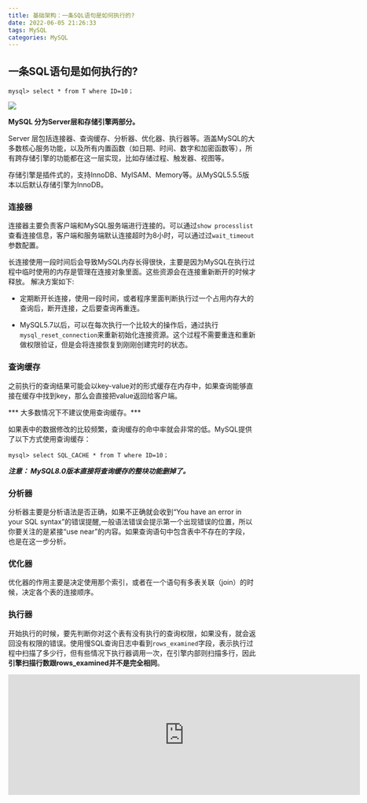 ```yaml
---
title: 基础架构：一条SQL语句是如何执行的?
date: 2022-06-05 21:26:33
tags: MySQL
categories: MySQL
---
```


## 一条SQL语句是如何执行的?

```
mysql> select * from T where ID=10；
```
![](http://qiniu.deveye.cn/blog/img/20220605212825.png)

**MySQL 分为Server层和存储引擎两部分。**

Server 层包括连接器、查询缓存、分析器、优化器、执行器等。涵盖MySQL的大多数核心服务功能，以及所有内置函数（如日期、时间、数字和加密函数等），所有跨存储引擎的功能都在这一层实现，比如存储过程、触发器、视图等。

存储引擎是插件式的，支持InnoDB、MyISAM、Memory等。从MySQL5.5.5版本以后默认存储引擎为InnoDB。

### 连接器

连接器主要负责客户端和MySQL服务端进行连接的。可以通过```show processlist```查看连接信息，客户端和服务端默认连接超时为8小时，可以通过过```wait_timeout```参数配置。

长连接使用一段时间后会导致MySQL内存长得很快，主要是因为MySQL在执行过程中临时使用的内存是管理在连接对象里面。这些资源会在连接重新断开的时候才释放。
解决方案如下:

- 定期断开长连接，使用一段时间，或者程序里面判断执行过一个占用内存大的查询后，断开连接，之后要查询再重连。

- MySQL5.7以后，可以在每次执行一个比较大的操作后，通过执行```mysql_reset_connection```来重新初始化连接资源。这个过程不需要重连和重新做权限验证，但是会将连接恢复到刚刚创建完时的状态。

### 查询缓存

之前执行的查询结果可能会以key-value对的形式缓存在内存中，如果查询能够直接在缓存中找到key，那么会直接把value返回给客户端。

*** 大多数情况下不建议使用查询缓存。***

如果表中的数据修改的比较频繁，查询缓存的命中率就会非常的低。MySQL提供了以下方式使用查询缓存：
```
mysql> select SQL_CACHE * from T where ID=10；
```

***注意： MySQL8.0版本直接将查询缓存的整块功能删掉了。***

### 分析器

分析器主要是分析语法是否正确，如果不正确就会收到“You have an error in your SQL syntax”的错误提醒,一般语法错误会提示第一个出现错误的位置，所以你要关注的是紧接“use near”的内容。如果查询语句中包含表中不存在的字段，也是在这一步分析。

### 优化器

优化器的作用主要是决定使用那个索引，或者在一个语句有多表关联（join）的时候，决定各个表的连接顺序。

### 执行器

开始执行的时候，要先判断你对这个表有没有执行的查询权限，如果没有，就会返回没有权限的错误。使用慢SQL查询日志中看到```rows_examined```字段，表示执行过程中扫描了多少行，但有些情况下执行器调用一次，在引擎内部则扫描多行，因此**引擎扫描行数跟rows_examined并不是完全相同**。

<iframe id="embed_dom" name="embed_dom" frameborder="0" style="display:block;width:715.781px; height:245px;" src="https://www.processon.com/embed/629cb777e401fd1c3857b913"></iframe>
